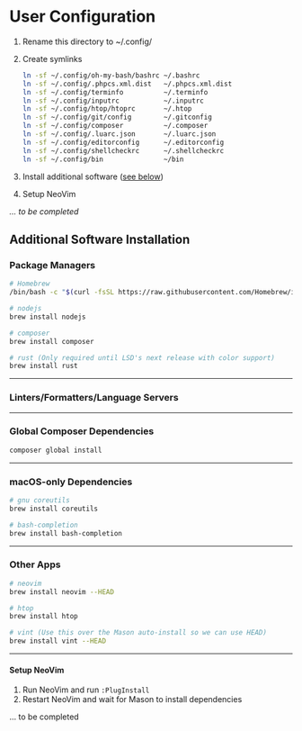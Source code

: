 # User Configuration

1. Rename this directory to ~/.config/
1. Create symlinks

   ```bash
   ln -sf ~/.config/oh-my-bash/bashrc ~/.bashrc
   ln -sf ~/.config/.phpcs.xml.dist   ~/.phpcs.xml.dist
   ln -sf ~/.config/terminfo          ~/.terminfo
   ln -sf ~/.config/inputrc           ~/.inputrc
   ln -sf ~/.config/htop/htoprc       ~/.htop
   ln -sf ~/.config/git/config        ~/.gitconfig
   ln -sf ~/.config/composer          ~/.composer
   ln -sf ~/.config/.luarc.json       ~/.luarc.json
   ln -sf ~/.config/editorconfig      ~/.editorconfig
   ln -sf ~/.config/shellcheckrc      ~/.shellcheckrc
   ln -sf ~/.config/bin               ~/bin
   ```

1. Install additional software ([see below](#additional-software-installation))
1. Setup NeoVim

_... to be completed_

## Additional Software Installation

### Package Managers

```bash
# Homebrew
/bin/bash -c "$(curl -fsSL https://raw.githubusercontent.com/Homebrew/install/HEAD/install.sh)"

# nodejs
brew install nodejs

# composer
brew install composer

# rust (Only required until LSD's next release with color support)
brew install rust
```

---

### Linters/Formatters/Language Servers

---

### Global Composer Dependencies

```bash
composer global install
```

---

### macOS-only Dependencies

```bash
# gnu coreutils
brew install coreutils

# bash-completion
brew install bash-completion
```

---

### Other Apps

```bash
# neovim
brew install neovim --HEAD

# htop
brew install htop

# vint (Use this over the Mason auto-install so we can use HEAD)
brew install vint --HEAD
```

---

#### Setup NeoVim

1. Run NeoVim and run `:PlugInstall`
1. Restart NeoVim and wait for Mason to install dependencies

... to be completed
